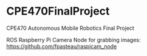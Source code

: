# CPE470FinalProject
CPE470 Autonomous Mobile Robotics Final Project

ROS Raspberry Pi Camera Node for grabbing images:
https://github.com/fpasteau/raspicam_node


